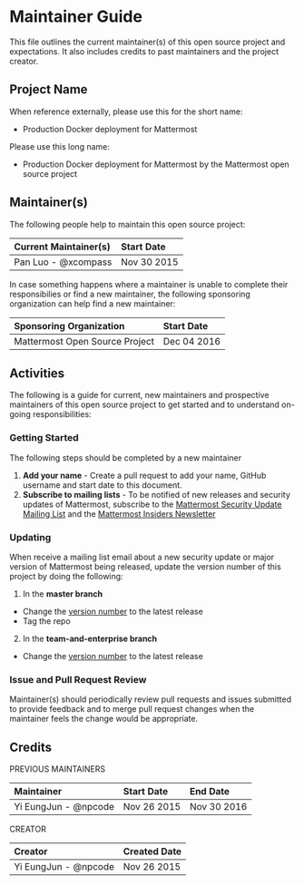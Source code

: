 # Maintainer Guide 

This file outlines the current maintainer(s) of this open source project and expectations. It also includes credits to past maintainers and the project creator. 

## Project Name 

When reference externally, please use this for the short name: 

- Production Docker deployment for Mattermost 

Please use this long name: 

- Production Docker deployment for Mattermost by the Mattermost open source project

## Maintainer(s)

The following people help to maintain this open source project: 

| Current Maintainer(s)  | Start Date    | 
|:-----------------------|:--------------|
| Pan Luo - @xcompass    | Nov 30 2015   |

In case something happens where a maintainer is unable to complete their responsibilies or find a new maintainer, the following sponsoring organization can help find a new maintainer: 

| Sponsoring Organization        | Start Date    | 
|:-------------------------------|:--------------|
| Mattermost Open Source Project | Dec 04 2016   |


## Activities

The following is a guide for current, new maintainers and prospective maintainers of this open source project to get started and to understand on-going responsibilities: 

### Getting Started 

The following steps should be completed by a new maintainer 

1. **Add your name** - Create a pull request to add your name, GitHub username and start date to this document. 
2. **Subscribe to mailing lists** - To be notified of new releases and security updates of Mattermost, subscribe to the [Mattermost Security Update Mailing List](http://mattermost.us11.list-manage.com/subscribe?u=6cdba22349ae374e188e7ab8e&id=3a93eb6929) and the [Mattermost Insiders Newsletter](http://mattermost.us11.list-manage.com/subscribe?u=6cdba22349ae374e188e7ab8e&id=2add1c8034)

### Updating 

When receive a mailing list email about a new security update or major version of Mattermost being released, update the version number of this project by doing the following: 

1) In the **master branch**

- Change the [version number](https://github.com/mattermost/mattermost-docker/blob/master/app/Dockerfile#L6) to the latest release 
- Tag the repo 

2) In the **team-and-enterprise branch**

- Change the [version number](https://github.com/mattermost/mattermost-docker/blob/team-and-enterprise/app/Dockerfile#L6) to the latest release 

### Issue and Pull Request Review 

Maintainer(s) should periodically review pull requests and issues submitted to provide feedback and to merge pull request changes when the maintainer feels the change would be appropriate. 

## Credits 

PREVIOUS MAINTAINERS 

| Maintainer             | Start Date    | End Date    |
|:-----------------------|:--------------|:------------|
| Yi EungJun - @npcode   | Nov 26 2015   | Nov 30 2016 | 


CREATOR 

| Creator                | Created Date  |
|:-----------------------|:--------------|
| Yi EungJun - @npcode   | Nov 26 2015   |

